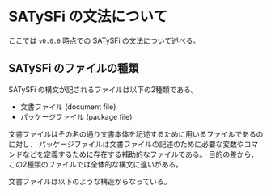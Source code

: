 # SATySFi の文法について

ここでは [`v0.0.6`](https://github.com/gfngfn/SATySFi/releases/tag/v0.0.6) 時点での SATySFi の文法について述べる。

## SATySFi のファイルの種類

SATySFi の構文が記されるファイルは以下の2種類である。

* 文書ファイル (document file)
* パッケージファイル (package file)

文書ファイルはその名の通り文書本体を記述するために用いるファイルであるのに対し、
パッケージファイルは文書ファイルの記述のために必要な変数やコマンドなどを定義するために存在する補助的なファイルである。
目的の差から、この2種類のファイルでは全体的な構文に違いがある。

文書ファイルは以下のような構造からなっている。

```
```


